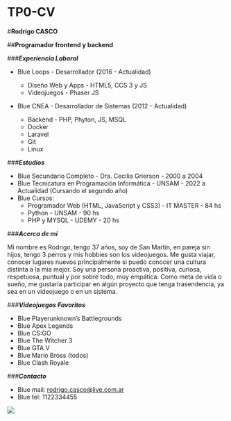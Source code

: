 # TP0-CV

#**Rodrigo CASCO**

##**Programador frontend y backend**

###_**Experiencia Laboral**_

- Blue Loops - Desarrollador (2016 - Actualidad)
    - Diseño Web  y Apps - HTML5, CCS 3 y JS
    - Videojuegos - Phaser JS

- Blue CNEA - Desarrollador de Sistemas (2012 - Actualidad)
    - Backend - PHP, Phyton, JS, MSQL
    - Docker
    - Laravel
    - Git
    - Linux

###_**Estudios**_

- Blue Secundario Completo - Dra. Cecilia Grierson - 2000 a 2004
- Blue Tecnicatura en Programación Informática - UNSAM - 2022 a Actualidad (Cursando el segundo año)
- Blue Cursos:
    - Programador Web (HTML, JavaScript y CSS3) - IT MASTER - 84 hs
    - Python - UNSAM - 90 hs
    - PHP y MYSQL - UDEMY - 20 hs

###_**Acerca de mi**_

Mi nombre es Rodrigo, tengo 37 años, soy de San Martín, en pareja sin hijos, tengo 3 perros y mis hobbies son los videojuegos. Me gusta viajar, conocer lugares nuevos principalmente si puedo conocer una cultura distinta a la mia mejor.
Soy una persona proactiva, positiva, curiosa, respetuosa, puntual y por sobre todo, muy empática.
Como meta de vida o sueño, me gustaría participar en algún proyecto que tenga trasendencia, ya sea en un videojuego o en un sistema.

###_**Videojuegos Favoritos**_

- Blue Playerunknown’s Battlegrounds
- Blue Apex Legends
- Blue CS:GO
- Blue The Witcher 3
- Blue GTA V
- Blue Mario Bross (todos)
- Blue Clash Royale    

###_**Contacto**_

- Blue mail: rodrigo.casco@live.com.ar
- Blue tel: 1122334455

![](https://media.gifdb.com/nintendo-super-mario-3d-pixel-art-animation-djgq0is0hhy0y7li.gif)
